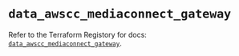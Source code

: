 # `data_awscc_mediaconnect_gateway`

Refer to the Terraform Registory for docs: [`data_awscc_mediaconnect_gateway`](https://registry.terraform.io/providers/hashicorp/awscc/0.70.0/docs/data-sources/mediaconnect_gateway).
